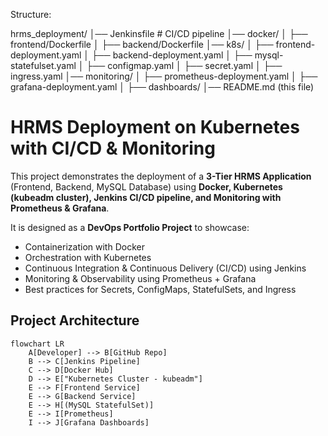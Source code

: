 Structure:

hrms_deployment/
│── Jenkinsfile                # CI/CD pipeline
│── docker/
│   ├── frontend/Dockerfile
│   ├── backend/Dockerfile
│── k8s/
│   ├── frontend-deployment.yaml
│   ├── backend-deployment.yaml
│   ├── mysql-statefulset.yaml
│   ├── configmap.yaml
│   ├── secret.yaml
│   ├── ingress.yaml
│── monitoring/
│   ├── prometheus-deployment.yaml
│   ├── grafana-deployment.yaml
│   ├── dashboards/
│── README.md (this file)


# HRMS Deployment on Kubernetes with CI/CD & Monitoring

This project demonstrates the deployment of a **3-Tier HRMS Application** (Frontend, Backend, MySQL Database) using **Docker, Kubernetes (kubeadm cluster), Jenkins CI/CD pipeline, and Monitoring with Prometheus & Grafana**.

It is designed as a **DevOps Portfolio Project** to showcase:
- Containerization with Docker  
- Orchestration with Kubernetes  
- Continuous Integration & Continuous Delivery (CI/CD) using Jenkins  
- Monitoring & Observability using Prometheus + Grafana  
- Best practices for Secrets, ConfigMaps, StatefulSets, and Ingress  

##  Project Architecture

```mermaid
flowchart LR
    A[Developer] --> B[GitHub Repo]
    B --> C[Jenkins Pipeline]
    C --> D[Docker Hub]
    D --> E["Kubernetes Cluster - kubeadm"]
    E --> F[Frontend Service]
    E --> G[Backend Service]
    E --> H[(MySQL StatefulSet)]
    E --> I[Prometheus]
    I --> J[Grafana Dashboards]
